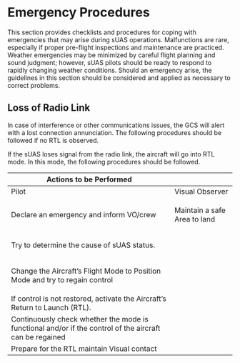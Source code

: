 # Emergency Procedures

This section provides checklists and procedures for coping with emergencies that may arise during sUAS operations. Malfunctions are rare, especially if proper pre-flight inspections and maintenance are practiced. Weather emergencies may be minimized by careful flight planning and sound judgment; however, sUAS pilots should be ready to respond to rapidly changing weather conditions. Should an emergency arise, the guidelines in this section should be considered and applied as necessary to correct problems.

## Loss of Radio Link

In case of interference or other communications issues, the GCS will alert with a lost connection annunciation. The following procedures should be followed if no RTL is observed.

If the sUAS loses signal from the radio link, the aircraft will go into RTL mode. In this mode, the following procedures should be followed.



| Actions to be Performed                                                                                 |                                             |
| ------------------------------------------------------------------------------------------------------- | ------------------------------------------- |
| Pilot                                                                                                   | Visual Observer                             |
| Declare an emergency and inform VO/crew                                                                 | <p>Maintain a safe Area to land</p><p> </p> |
| <p>Try to determine the cause of sUAS status.</p><p> </p>                                               |                                             |
| <p>Change the Aircraft’s Flight Mode to Position Mode and try to regain control</p><p> </p>             |                                             |
| If control is not restored, activate the Aircraft’s Return to Launch (RTL).                             |                                             |
| Continuously check whether the mode is functional and/or if the control of the aircraft can be regained |                                             |
| Prepare for the RTL maintain Visual contact                                                             |                                             |
